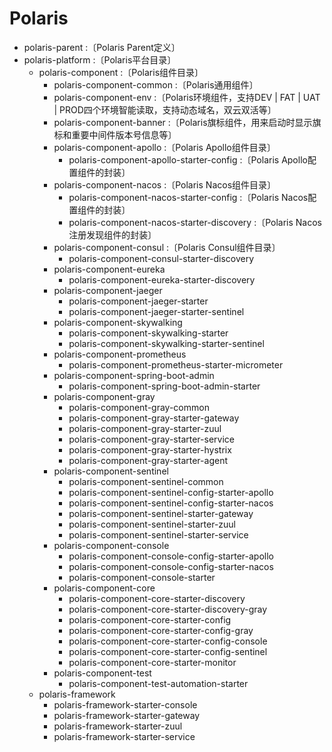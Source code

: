 # Polaris

- polaris-parent :〔Polaris Parent定义〕
- polaris-platform :〔Polaris平台目录〕
    - polaris-component :〔Polaris组件目录〕
        - polaris-component-common :〔Polaris通用组件〕
        - polaris-component-env :〔Polaris环境组件，支持DEV | FAT | UAT | PROD四个环境智能读取，支持动态域名，双云双活等〕
        - polaris-component-banner :〔Polaris旗标组件，用来启动时显示旗标和重要中间件版本号信息等〕
        - polaris-component-apollo :〔Polaris Apollo组件目录〕
            - polaris-component-apollo-starter-config :〔Polaris Apollo配置组件的封装〕
        - polaris-component-nacos :〔Polaris Nacos组件目录〕
            - polaris-component-nacos-starter-config :〔Polaris Nacos配置组件的封装〕
            - polaris-component-nacos-starter-discovery :〔Polaris Nacos注册发现组件的封装〕
        - polaris-component-consul :〔Polaris Consul组件目录〕
            - polaris-component-consul-starter-discovery
        - polaris-component-eureka
            - polaris-component-eureka-starter-discovery
        - polaris-component-jaeger
            - polaris-component-jaeger-starter
            - polaris-component-jaeger-starter-sentinel
        - polaris-component-skywalking
            - polaris-component-skywalking-starter
            - polaris-component-skywalking-starter-sentinel
        - polaris-component-prometheus
            - polaris-component-prometheus-starter-micrometer
        - polaris-component-spring-boot-admin
            - polaris-component-spring-boot-admin-starter
        - polaris-component-gray
            - polaris-component-gray-common
            - polaris-component-gray-starter-gateway
            - polaris-component-gray-starter-zuul
            - polaris-component-gray-starter-service
            - polaris-component-gray-starter-hystrix
            - polaris-component-gray-starter-agent
        - polaris-component-sentinel
            - polaris-component-sentinel-common
            - polaris-component-sentinel-config-starter-apollo
            - polaris-component-sentinel-config-starter-nacos
            - polaris-component-sentinel-starter-gateway
            - polaris-component-sentinel-starter-zuul
            - polaris-component-sentinel-starter-service
        - polaris-component-console
            - polaris-component-console-config-starter-apollo
            - polaris-component-console-config-starter-nacos
            - polaris-component-console-starter
        - polaris-component-core
            - polaris-component-core-starter-discovery
            - polaris-component-core-starter-discovery-gray
            - polaris-component-core-starter-config
            - polaris-component-core-starter-config-gray
            - polaris-component-core-starter-config-console
            - polaris-component-core-starter-config-sentinel
            - polaris-component-core-starter-monitor
        - polaris-component-test
            - polaris-component-test-automation-starter
    - polaris-framework
        - polaris-framework-starter-console
        - polaris-framework-starter-gateway
        - polaris-framework-starter-zuul
        - polaris-framework-starter-service